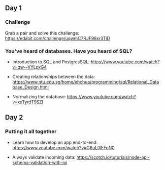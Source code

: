 ## Day 1


### Challenge

Grab a pair and solve this challenge: https://edabit.com/challenge/uqwmC7RJF98xr3TiD


### You've heard of databases. Have you heard of SQL?

- Introduction to SQL and PostgresSQL: https://www.youtube.com/watch?v=qw--VYLpxG4

- Creating relationships between the data: https://www.ntu.edu.sg/home/ehchua/programming/sql/Relational_Database_Design.html

- Normalizing the database: https://www.youtube.com/watch?v=xoTyrdT9SZI


## Day 2


### Putting it all together

- Learn how to develop an app end-to-end: https://www.youtube.com/watch?v=G8uL0lFFoN0

- Always validate incoming data: https://scotch.io/tutorials/node-api-schema-validation-with-joi
